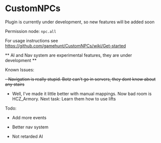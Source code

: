 # CustomNPCs
Plugin is currently under development, so new features will be added soon

Permission node: `npc.all`

For usage instructions see https://github.com/gamehunt/CustomNPCs/wiki/Get-started


** AI and Nav system are experimental features, they are under development **

Known Issues:

 ~~- Navigation is really stupid. Botz can't go in servers, they dont know about any stairs~~
 - Well, I've made it little better with manual mappings. Now bad room is HCZ_Armory. Next task: Learn them how to use lifts

Todo:

- Add more events

- Better nav system

- Not retarded AI
